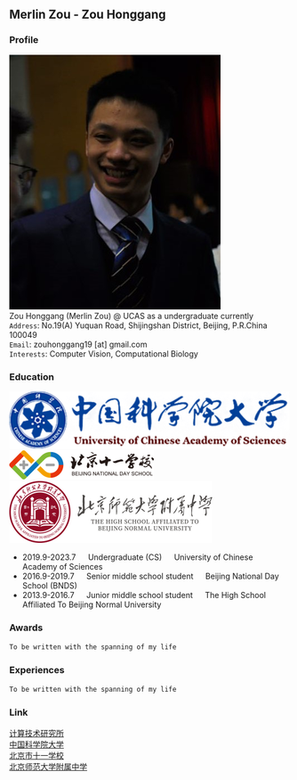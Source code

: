 ## Merlin Zou - Zou Honggang

### Profile
![portrait](images/zhaopian.jpg) <br>
Zou Honggang (Merlin Zou) @ UCAS as a undergraduate currently <br>
`Address`: No.19(A) Yuquan Road, Shijingshan District, Beijing, P.R.China 100049 <br>
`Email`: zouhonggang19 [at] gmail.com <br>
`Interests`: Computer Vision, Computational Biology

### Education
![guokeda](images/guokeda.jpg) <br>
![shiyi](images/shiyi.jpg) <br>
![fuzhong](images/fuzhong.jpg) <br>
- 2019.9-2023.7 &emsp; Undergraduate (CS) &emsp; University of Chinese Academy of Sciences
- 2016.9-2019.7 &emsp; Senior middle school student &emsp; Beijing National Day School (BNDS)
- 2013.9-2016.7 &emsp; Junior middle school student &emsp; The High School Affiliated To Beijing Normal University

### Awards
```markdown
To be written with the spanning of my life
```

### Experiences
```markdown
To be written with the spanning of my life
```

### Link
[计算技术研究所](http://www.ict.ac.cn/) <br>
[中国科学院大学](https://www.ucas.ac.cn/) <br>
[北京市十一学校](http://www.bnds.cn/) <br>
[北京师范大学附属中学](https://www.bjsdfz.com/)
